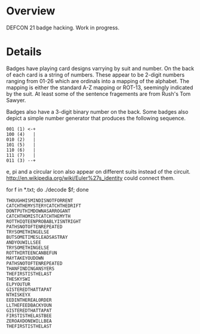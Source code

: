 Overview
========

DEFCON 21 badge hacking.  Work in progress.

Details
=======
Badges have playing card designs varrying by suit and number.  On the
back of each card is a string of numbers.  These appear to be 2-digit
numbers ranging from 01-26 which are ordinals into a mapping of
the alphabet.  The mapping is either the standard A-Z mapping or ROT-13,
seemingly indicated by the suit.  At least some of the sentence
fragements are from Rush's Tom Sawyer.

Badges also have a 3-digit binary number on the back.  Some badges also
depict a simple number generator that produces the following sequence.

    001 (1) <-+
    100 (4)   |
    010 (2)   |
    101 (5)   |
    110 (6)   |
    111 (7)   |
    011 (3) --+

e, pi and a circular icon also appear on different suits instead of the circuit.
http://en.wikipedia.org/wiki/Euler%27s_identity could connect them.

for f in *.txt; do ./decode $f; done

    THOUGHHISMINDISNOTFORRENT
    CATCHTHEMYSTERYCATCHTHEDRIFT
    DONTPUTHIMDOWNASARROGANT
    CATCHTHOMISTCATCHTHEMYTH
    ROTTHIQTEENPROBABLYISNTRIGHT
    PATHSNOTOFTENREPEATED
    TRYSOMETHINGELSE
    BUTSOMETIMESLEADSASTRAY
    ANDYOUWILLSEE
    TRYSOMETHINGELSE
    ROTTHIRTEENCANBEFUN
    MAYTAKEYOUDOWN
    PATHSNOTOFTENREPEATED
    THANFINDINGANSYERS
    THEFIRSTISTHELAST
    THESKYSWI
    ELPYOUTUR
    GISTEREDTHATTAPAT
    NTHISKEYX
    EEDINTHEREALORDER
    LLTHEFEEDBACKYOUN
    GISTEREDTHATTAPAT
    FIRSTISTHELASTBEE
    ZEROAXDONEWILLBEA
    THEFIRSTISTHELAST

